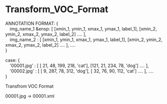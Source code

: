 # Transform_VOC_Format

ANNOTATION FORMAT:
{  
&emsp;img_name_1 &ensp: [ [xmin_1, ymin_1, xmax_1, ymax_1, label_1], [xmin_2, ymin_2, xmax_2, ymax_2, label_2] .... ],  
&emsp;img_name_2 : [ [xmin_1, ymin_1, xmax_1, ymax_1, label_1], [xmin_2, ymin_2, xmax_2, ymax_2, label_2] .... ],
  ....  
}

case:
{  
&emsp;'00001.jpg' : [ [  21,  48, 199, 218, 'cat'], [121,  21, 234,  78, 'dog'] .... ],  
&emsp;'00002.jpg' : [ [   9, 287,  78, 312, 'dog'], [ 32,  76,  90, 112, 'cat'] .... ],
  ....  
}

Transfrom VOC Format

00001.jpg -> 00001.xml

